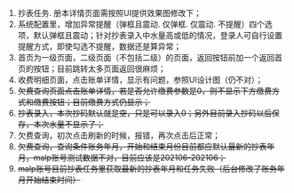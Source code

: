 1. 抄表任务. 册本详情页面需按照UI提供效果图修改下；
2. 系统配置里，增加异常提醒（弹框且震动. 仅弹框. 仅震动. 不提醒）四个选项，默认弹框且震动；针对抄表录入中水量高或低的情况，登录人可自行设置提醒方式，即使勾选不提醒，数据还是算异常；
3. 首页为一级页面，二级页面（不包括二级）的页面，返回按钮前加一个返回首页的按钮；目前跳转太多页面返回很麻烦；
4. 收费明细页面，点击账单详情，显示有问题，参照UI设计图（仍不对）；
5. ~~欠费查询页面点击账单详情，若是否允许缴费参数是0，则不显示下方缴费方式和缴费按钮；目前缴费方式仍显示；~~
6. ~~抄表录入，本次抄码默认就是空，只是可以录入0；另外目前录入抄码以后保存，本次水量不显示了；~~
7. 欠费查询，初次点击刷新的时候，报错，再次点击后正常；
8. ~~欠费查询，查询条件账务年月，开始和结束月份目前都应默认最新的抄表年月，malp账号测试数据不对，目前应该是202106-202106；~~
9. ~~malp账号目前抄表任务里获取最新的抄表年月和任务失败（后台修改了账务年月开始结束时间）~~